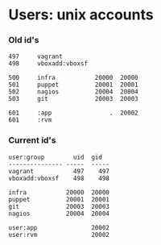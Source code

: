 

# Users: unix accounts

### Old id's
    497     vagrant
    498     vboxadd:vboxsf

    500     infra           20000  20000
    501     puppet          20001  20001
    502     nagios          20004  20004
    503     git             20003  20003

    601     :app                .  20002
    601     :rvm


### Current id's

    user:group        uid  gid
    --------------- -----  -----
    vagrant           497    497
    vboxadd:vboxsf    498    498

    infra           20000  20000
    puppet          20001  20001
    git             20003  20003
    nagios          20004  20004

    user:app               20002
    user:rvm               20002


